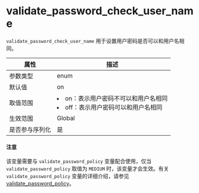 # validate_password_check_user_name

`validate_password_check_user_name` 用于设置用户密码是否可以和用户名相同。

| **属性**  |                                                              **描述**                                                               |
|---------|-----------------------------------------------------------------------------------------------------------------------------------|
| 参数类型    | enum                                           |
| 默认值     | on                                            |
| 取值范围    | <li> on：表示用户密码不可以和用户名相同   <li> off：表示用户密码可以和用户名相同    |
| 生效范围    | Global                                         |
| 是否参与序列化 | 是                                              |

  <main id="notice" type='notice'>
    <h4>注意</h4>
    <p>该变量需要与 <code>validate_password_policy</code> 变量配合使用，仅当 <code>validate_password_policy</code> 取值为 <code>MEDIUM</code> 时，该变量才会生效。有关 <code>validate_password_policy</code> 变量的详细介绍，请参见 <a href="14200.validate_password_policy-global.md">validate_password_policy</a>。</p>
  </main>
